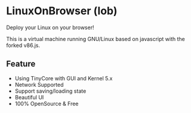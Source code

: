 # LinuxOnBrowser (lob)

Deploy your Linux on your browser!

This is a virtual machine running GNU/Linux
based on javascript with the forked v86.js.

## Feature

- Using TinyCore with GUI and Kernel 5.x
- Network Supported
- Support saving/loading state
- Beautiful UI
- 100% OpenSource & Free
